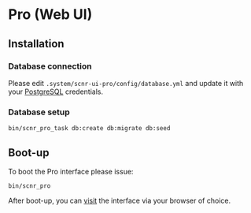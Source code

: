# Pro (Web UI)

## Installation

### Database connection

Please edit `.system/scnr-ui-pro/config/database.yml` and update it with your
[PostgreSQL](https://www.postgresql.org/) credentials.

### Database setup

```
bin/scnr_pro_task db:create db:migrate db:seed
```

## Boot-up

To boot the Pro interface please issue:

```
bin/scnr_pro
```

After boot-up, you can [visit](http://localhost:9292) the interface via your
browser of choice.

